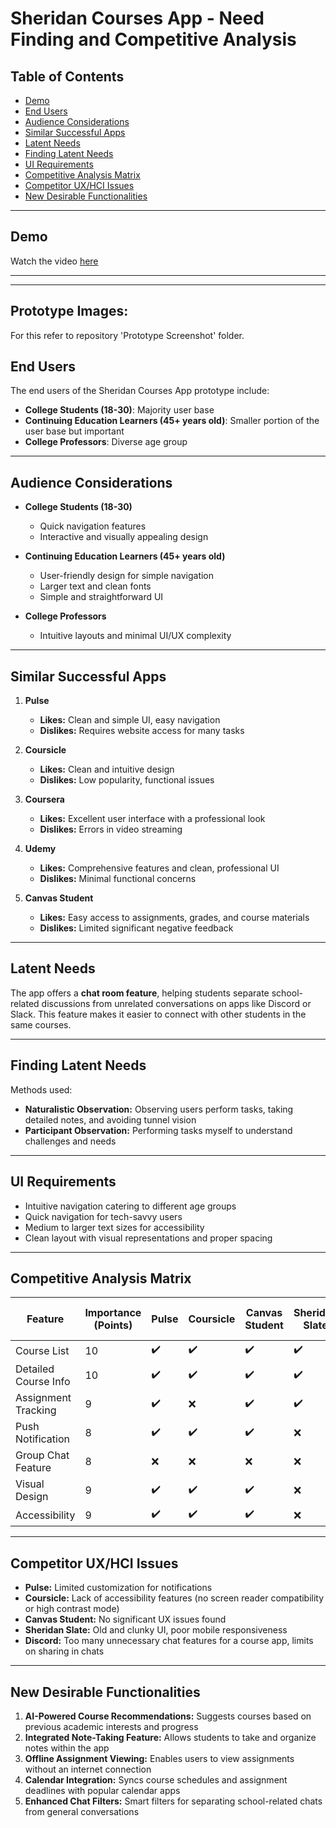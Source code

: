# Sheridan Courses App - Need Finding and Competitive Analysis

## Table of Contents
- [Demo](#demo)
- [End Users](#end-users)
- [Audience Considerations](#audience-considerations)
- [Similar Successful Apps](#similar-successful-apps)
- [Latent Needs](#latent-needs)
- [Finding Latent Needs](#finding-latent-needs)
- [UI Requirements](#ui-requirements)
- [Competitive Analysis Matrix](#competitive-analysis-matrix)
- [Competitor UX/HCI Issues](#competitor-uxhci-issues)
- [New Desirable Functionalities](#new-desirable-functionalities)

---

## Demo
Watch the video [here]( https://sheridanc-my.sharepoint.com/:v:/g/personal/bajajkun_shernet_sheridancollege_ca/EeqhjA-2OjVGkR4k73hcEmABiidmHJqfhp-6umGl8SmsNg?e=Qs5O6S)

---

---

## Prototype Images: 
For this refer to repository 'Prototype Screenshot' folder.

## End Users
The end users of the Sheridan Courses App prototype include:
- **College Students (18-30)**: Majority user base
- **Continuing Education Learners (45+ years old)**: Smaller portion of the user base but important
- **College Professors**: Diverse age group

---

## Audience Considerations
- **College Students (18-30)**
  - Quick navigation features
  - Interactive and visually appealing design

- **Continuing Education Learners (45+ years old)**
  - User-friendly design for simple navigation
  - Larger text and clean fonts
  - Simple and straightforward UI

- **College Professors**
  - Intuitive layouts and minimal UI/UX complexity

---

## Similar Successful Apps
1. **Pulse**
   - **Likes:** Clean and simple UI, easy navigation  
   - **Dislikes:** Requires website access for many tasks

2. **Coursicle**
   - **Likes:** Clean and intuitive design  
   - **Dislikes:** Low popularity, functional issues

3. **Coursera**
   - **Likes:** Excellent user interface with a professional look  
   - **Dislikes:** Errors in video streaming

4. **Udemy**
   - **Likes:** Comprehensive features and clean, professional UI  
   - **Dislikes:** Minimal functional concerns

5. **Canvas Student**
   - **Likes:** Easy access to assignments, grades, and course materials  
   - **Dislikes:** Limited significant negative feedback

---

## Latent Needs
The app offers a **chat room feature**, helping students separate school-related discussions from unrelated conversations on apps like Discord or Slack. This feature makes it easier to connect with other students in the same courses.

---

## Finding Latent Needs
Methods used:
- **Naturalistic Observation:** Observing users perform tasks, taking detailed notes, and avoiding tunnel vision  
- **Participant Observation:** Performing tasks myself to understand challenges and needs  

---

## UI Requirements
- Intuitive navigation catering to different age groups
- Quick navigation for tech-savvy users
- Medium to larger text sizes for accessibility
- Clean layout with visual representations and proper spacing

---

## Competitive Analysis Matrix

| Feature                  | Importance (Points) | Pulse | Coursicle | Canvas Student | Sheridan Slate | Discord | Sheridan Courses App |
|--------------------------|---------------------|-------|-----------|----------------|----------------|---------|----------------------|
| Course List              | 10                  | ✔️     | ✔️         | ✔️              | ✔️             | ❌      | ✔️                   |
| Detailed Course Info     | 10                  | ✔️     | ✔️         | ✔️              | ✔️             | ❌      | ✔️                   |
| Assignment Tracking      | 9                   | ✔️     | ❌         | ✔️              | ✔️             | ❌      | ✔️                   |
| Push Notification        | 8                   | ✔️     | ✔️         | ✔️              | ❌             | ✔️      | ✔️                   |
| Group Chat Feature       | 8                   | ❌     | ❌         | ❌              | ❌             | ✔️      | ✔️                   |
| Visual Design            | 9                   | ✔️     | ✔️         | ✔️              | ❌             | ✔️      | ✔️                   |
| Accessibility            | 9                   | ✔️     | ✔️         | ✔️              | ❌             | ✔️      | ✔️                   |

---

## Competitor UX/HCI Issues
- **Pulse:** Limited customization for notifications  
- **Coursicle:** Lack of accessibility features (no screen reader compatibility or high contrast mode)  
- **Canvas Student:** No significant UX issues found  
- **Sheridan Slate:** Old and clunky UI, poor mobile responsiveness  
- **Discord:** Too many unnecessary chat features for a course app, limits on sharing in chats

---


## New Desirable Functionalities
1. **AI-Powered Course Recommendations:** Suggests courses based on previous academic interests and progress  
2. **Integrated Note-Taking Feature:** Allows students to take and organize notes within the app  
3. **Offline Assignment Viewing:** Enables users to view assignments without an internet connection  
4. **Calendar Integration:** Syncs course schedules and assignment deadlines with popular calendar apps  
5. **Enhanced Chat Filters:** Smart filters for separating school-related chats from general conversations
